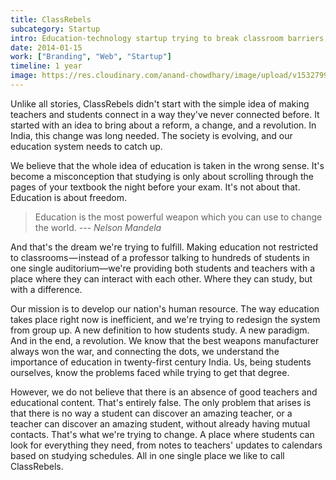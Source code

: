 ```yaml
---
title: ClassRebels
subcategory: Startup
intro: Education-technology startup trying to break classroom barriers, products include virtual library and collaborative e-classroom.
date: 2014-01-15
work: ["Branding", "Web", "Startup"]
timeline: 1 year
image: https://res.cloudinary.com/anand-chowdhary/image/upload/v1532799275/portfolio/classrebels_2x.png
---
```


Unlike all stories, ClassRebels didn't start with the simple idea of making teachers and students connect in a way they've never connected before. It started with an idea to bring about a reform, a change, and a revolution. In India, this change was long needed. The society is evolving, and our education system needs to catch up.

We believe that the whole idea of education is taken in the wrong sense. It's become a misconception that studying is only about scrolling through the pages of your textbook the night before your exam. It's not about that. Education is about freedom.

> <span>Education is the most powerful weapon which you can use to change the world.</span>
> <span>--- <cite>Nelson Mandela</cite></span>

And that's the dream we're trying to fulfill. Making education not restricted to classrooms — instead of a professor talking to hundreds of students in one single auditorium—we're providing both students and teachers with a place where they can interact with each other. Where they can study, but with a difference.

Our mission is to develop our nation's human resource. The way education takes place right now is inefficient, and we're trying to redesign the system from group up. A new definition to how students study. A new paradigm. And in the end, a revolution. We know that the best weapons manufacturer always won the war, and connecting the dots, we understand the importance of education in twenty-first century India. Us, being students ourselves, know the problems faced while trying to get that degree.

However, we do not believe that there is an absence of good teachers and educational content. That's entirely false. The only problem that arises is that there is no way a student can discover an amazing teacher, or a teacher can discover an amazing student, without already having mutual contacts. That's what we're trying to change. A place where students can look for everything they need, from notes to teachers' updates to calendars based on studying schedules. All in one single place we like to call ClassRebels.

<div class="two-images">
	<div><img alt="" src="https://res.cloudinary.com/anand-chowdhary/image/upload/v1534759329/projects/classrebels/1.jpg"></div>
	<div><img alt="" src="https://res.cloudinary.com/anand-chowdhary/image/upload/v1534759327/projects/classrebels/2.png"></div>
</div>
<div class="two-images">
	<div><img alt="" src="https://res.cloudinary.com/anand-chowdhary/image/upload/v1534759327/projects/classrebels/4.png"></div>
	<div><img alt="" src="https://res.cloudinary.com/anand-chowdhary/image/upload/v1534759324/projects/classrebels/3.png"></div>
</div>
<div class="image scale"><img alt="" src="https://res.cloudinary.com/anand-chowdhary/image/upload/v1534759327/projects/classrebels/5.png"></div>